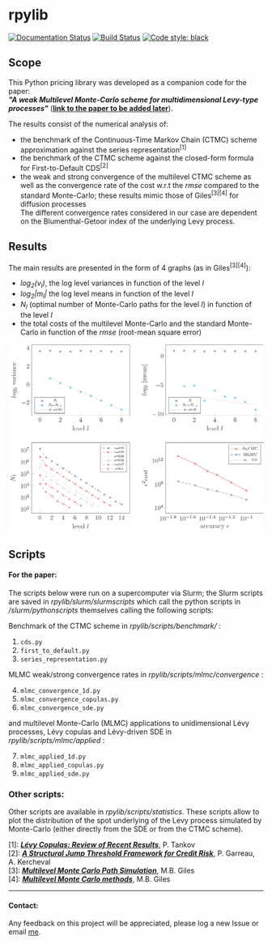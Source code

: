 # rpylib

[![Documentation Status](https://readthedocs.org/projects/rpylib/badge/?version=latest)](https://rpylib.readthedocs.io/en/latest/?badge=latest)
[![Build Status](https://app.travis-ci.com/rpalfray/rpylib.svg?branch=master)](https://app.travis-ci.com/rpalfray/rpylib)
[![Code style: black](https://img.shields.io/badge/code%20style-black-000000.svg)](https://github.com/psf/black)


## Scope

This Python pricing library was developed as a companion code for the paper:  
**_"A weak Multilevel Monte-Carlo scheme for multidimensional Levy-type processes"_** 
([**link to the paper to be added later**](https://www.google.com)).
 
The results consist of the numerical analysis of:
- the benchmark of the Continuous-Time Markov Chain (CTMC) scheme approximation against the series representation<sup>[1]</sup>
- the benchmark of the CTMC scheme against the closed-form formula for First-to-Default CDS<sup>[2]</sup>
- the weak and strong convergence of the multilevel CTMC scheme as well as the convergence rate of the cost w.r.t 
the _rmse_ compared to the standard Monte-Carlo; these results mimic those of Giles<sup>[3][4]</sup> for diffusion processes  
The different convergence rates considered in our case are dependent on the Blumenthal-Getoor index of the underlying 
Levy process.

## Results

The main results are presented in the form of 4 graphs (as in Giles<sup>[3][4]</sup>):    
- _log<sub>2</sub>(v<sub>l</sub>)_, the log level variances in function of the level _l_
- _log<sub>2</sub>|m<sub>l</sub>|_ the log level  means in function of the level _l_
- _N<sub>l</sub>_ (optimal number of Monte-Carlo paths for the level _l_) in function of the level _l_
- the total costs of the multilevel Monte-Carlo and the standard Monte-Carlo in function of the _rmse_ (root-mean square error)

<img title="MLMC applied to CGMY with beta=1.5" src=https://github.com/rpalfray/rpylib/blob/master/docs/pics/cgmy15.jpg alt="MLMC applied to CGMY with $\beta=1.5$" width="700"/>

## Scripts

#### For the paper:
The scripts below were run on a supercomputer via Slurm; the Slurm scripts are saved in
_rpylib/slurm/slurmscripts_ which call the python scripts in _/slurm/pythonscripts_ themselves 
calling the following scripts:

Benchmark of the CTMC scheme in _rpylib/scripts/benchmark/_ : 
 1. `cds.py`
 2. `first_to_default.py`
 3. `series_representation.py`

MLMC weak/strong convergence rates in _rpylib/scripts/mlmc/convergence_ :     

 4. `mlmc_convergence_1d.py`  
 5. `mlmc_convergence_copulas.py`        
 6. `mlmc_convergence_sde.py`      

and multilevel Monte-Carlo (MLMC) applications to unidimensional Lévy processes, Lévy copulas 
and Lévy-driven SDE in _rpylib/scripts/mlmc/applied_ :     

 7. `mlmc_applied_1d.py`      
 8. `mlmc_applied_copulas.py`     
 9. `mlmc_applied_sde.py`     

### Other scripts:

Other scripts are available in _rpylib/scripts/statistics_. These scripts allow to plot the distribution of the spot 
underlying of the Levy process simulated by Monte-Carlo (either directly from the SDE or from the CTMC scheme).  



 [1]: _[**Lévy Copulas: Review of Recent Results**](https://link.springer.com/chapter/10.1007/978-3-319-25826-3_7)_, P. Tankov  
 [2]: _[**A Structural Jump Threshold Framework for Credit Risk**](https://epubs.siam.org/doi/10.1137/140993892)_, P. Garreau, A. Kercheval  
 [3]: _[**Multilevel Monte Carlo Path Simulation**](https://people.maths.ox.ac.uk/gilesm/files/OPRE_2008.pdf)_, M.B. Giles  
 [4]: _[**Multilevel Monte Carlo methods**](https://people.maths.ox.ac.uk/gilesm/files/acta15.pdf)_, M.B. Giles


***
#### Contact:
Any feedback on this project will be appreciated, please log a new Issue or email [me](mailto:romain.palfray+rpylib@gmail.com).
